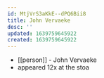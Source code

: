 ```yaml
---
id: MtjVrS3aKkE--dPQ6Bii8
title: John Vervaeke
desc: ''
updated: 1639759645922
created: 1639759645922
---
```



- [[person]] - John Vervaeke
- appeared 12x at the stoa
